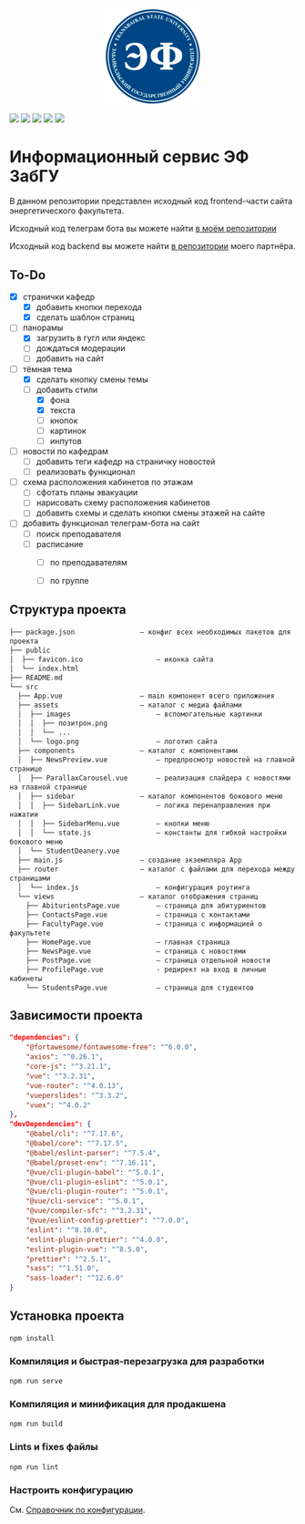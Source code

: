 <p align="center" width="100%">
    <img width="33%" src="./src/assets/logo.png"> 
</p>

![](https://img.shields.io/npm/v/npm)
![](https://img.shields.io/github/languages/code-size/LevasyukDY/EnergyFacultyWebsite) 
![](https://img.shields.io/github/commit-activity/w/LevasyukDY/EnergyFacultyWebsite)
![](https://img.shields.io/github/last-commit/LevasyukDY/EnergyFacultyWebsite)
![](https://img.shields.io/badge/partner-github.com%2FTseplyaevAF-red)


# Информационный сервис ЭФ ЗабГУ

В данном репозитории представлен исходный код frontend-части сайта энергетического факультета.

Исходный код телеграм бота вы можете найти [в моём репозитории](https://github.com/LevasyukDY/EnergyFacultyTelegramBot)

Исходный код backend вы можете найти [в репозитории](https://github.com/TseplyaevAF/energy_faculty) моего партнёра.

## To-Do

- [x] странички кафедр
  - [x] добавить кнопки перехода
  - [x] сделать шаблон страниц
- [ ] панорамы
  - [x] загрузить в гугл или яндекс
  - [ ] дождаться модерации
  - [ ] добавить на сайт
- [ ] тёмная тема
  - [x] сделать кнопку смены темы
  - [ ] добавить стили
    - [x] фона
    - [x] текста
    - [ ] кнопок
    - [ ] картинок
    - [ ] инпутов
- [ ] новости по кафедрам
  - [ ] добавить теги кафедр на страничку новостей
  - [ ] реализовать функционал
- [ ] схема расположения кабинетов по этажам
  - [ ] сфотать планы эвакуации
  - [ ] нарисовать схему расположения кабинетов
  - [ ] добавить схемы и сделать кнопки смены этажей на сайте
- [ ] добавить функционал телеграм-бота на сайт
  - [ ] поиск преподавателя
  - [ ] расписание
    - [ ] по преподавателям
    - [ ] по группе


## Структура проекта

```
├── package.json                – конфиг всех необходимых пакетов для проекта
├── public
│  ├── favicon.ico                  – иконка сайта
│  └── index.html
├── README.md
└── src
  ├── App.vue                   – main компонент всего приложения
  ├── assets                    – каталог с медиа файлами
  │  ├── images                     – вспомогательные картинки
  │  │  ├── позитрон.png
  │  │  └── ...
  │  └── logo.png                   – логотип сайта
  ├── components                – каталог с компонентами
  │  ├── NewsPreview.vue            – предпросмотр новостей на главной странице
  │  ├── ParallaxCarousel.vue       – реализация слайдера с новостями на главной странице
  │  ├── sidebar                – каталог компонентов бокового меню
  │  │  ├── SidebarLink.vue         – логика перенаправления при нажатии
  │  │  ├── SidebarMenu.vue         – кнопки меню
  │  │  └── state.js                – константы для гибкой настройки бокового меню
  │  └── StudentDeanery.vue
  ├── main.js                   – создание экземпляра App
  ├── router                    – каталог с файлами для перехода между страницами
  │  └── index.js                   – конфигурация роутинга
  └── views                     – каталог отображения страниц
    ├── AbiturientsPage.vue         – страница для абитуриентов
    ├── ContactsPage.vue            – страница с контактами
    ├── FacultyPage.vue             – страница с информацией о факультете
    ├── HomePage.vue                – главная страница
    ├── NewsPage.vue                – страница с новостями
    ├── PostPage.vue                – страница отдельной новости
    ├── ProfilePage.vue             - редирект на вход в личные кабинеты
    └── StudentsPage.vue            – страница для студентов
```

## Зависимости проекта
```json
"dependencies": {
    "@fortawesome/fontawesome-free": "^6.0.0",
    "axios": "^0.26.1",
    "core-js": "^3.21.1",
    "vue": "^3.2.31",
    "vue-router": "^4.0.13",
    "vueperslides": "^3.3.2",
    "vuex": "^4.0.2"
},
"devDependencies": {
    "@babel/cli": "^7.17.6",
    "@babel/core": "^7.17.5",
    "@babel/eslint-parser": "^7.5.4",
    "@babel/preset-env": "^7.16.11",
    "@vue/cli-plugin-babel": "^5.0.1",
    "@vue/cli-plugin-eslint": "^5.0.1",
    "@vue/cli-plugin-router": "^5.0.1",
    "@vue/cli-service": "^5.0.1",
    "@vue/compiler-sfc": "^3.2.31",
    "@vue/eslint-config-prettier": "^7.0.0",
    "eslint": "^8.10.0",
    "eslint-plugin-prettier": "^4.0.0",
    "eslint-plugin-vue": "^8.5.0",
    "prettier": "^2.5.1",
    "sass": "^1.51.0",
    "sass-loader": "^12.6.0"
}
```

## Установка проекта
```
npm install
```

### Компиляция и быстрая-перезагрузка для разработки
```
npm run serve
```

### Компиляция и минификация для продакшена
```
npm run build
```

### Lints и fixes файлы
```
npm run lint
```

### Настроить конфигурацию
См. [Справочник по конфигурации](https://cli.vuejs.org/config/).
